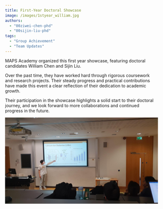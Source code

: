 ```yaml
---
title: First-Year Doctoral Showcase
image: /images/1styear_william.jpg
authors:
  - "00ziwei-chen-phd"
  - "00sijin-liu-phd"
tags:
  - "Group Achievement"
  - "Team Updates"
---
```



MAPS Academy organized this first year showcase, featuring doctoral candidates William Chen and Sijin Liu.

Over the past time, they have worked hard through rigorous coursework and research projects. Their steady progress and practical contributions have made this event a clear reflection of their dedication to academic growth.

Their participation in the showcase highlights a solid start to their doctoral journey, and we look forward to more collaborations and continued progress in the future.

![William Presentation](/images/1styear_william.jpg)
